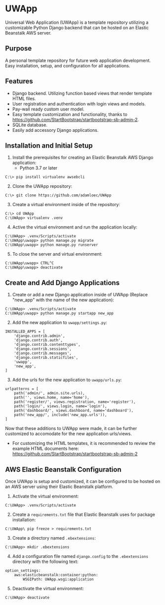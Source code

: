 # UWApp
Universal Web Application (UWApp) is a template repository utilizing a customizable Python Django backend that can be hosted on an Elastic Beanstalk AWS server.

## Purpose
A personal template repository for future web application development. Easy installation, setup, and configuration for all applications.

## Features
- Django backend. Utilizing function based views that render template HTML files.
- User registration and authentication with login views and models.
- Pay-wall ready custom user model.
- Easy template customization and functionality, thanks to https://github.com/StartBootstrap/startbootstrap-sb-admin-2.
- SQLite database.
- Easily add accessory Django applications.

## Installation and Initial Setup
1. Install the prerequisites for creating an Elastic Beanstalk AWS Django application:
    - Python 3.7 or later
```
C:\> pip install virtualenv awsebcli
``` 
2. Clone the UWApp repository:
```
C:\> git clone https://github.com/adamloec/UWApp
```
3. Create a virtual environment inside of the repository:
```
C:\> cd UWApp
C:\UWApp> virtualenv .venv
```
4. Active the virtual environment and run the application locally:
```
C:\UWApp> .venv/Scripts/activate
C:\UWApp\uwapp> python manage.py migrate
C:\UWApp\uwapp> python manage.py runserver
```
5. To close the server and virtual environment:
```
C:\UWApp\uwapp> CTRL^C
C:\UWApp\uwapp> deactivate
```

## Create and Add Django Applications
1. Create or add a new Django application inside of UWApp (Replace "new_app" with the name of the new application):
```
C:\UWApp> .venv/Scripts/activate
C:\UWApp\uwapp> python manage.py startapp new_app
```
2. Add the new application to `uwapp/settings.py`:
```
INSTALLED_APPS = [
    'django.contrib.admin',
    'django.contrib.auth',
    'django.contrib.contenttypes',
    'django.contrib.sessions',
    'django.contrib.messages',
    'django.contrib.staticfiles',
    'uwapp',
    'new_app',
]
```
3. Add the urls for the new application to `uwapp/urls.py`:
```
urlpatterns = [
    path('admin/', admin.site.urls),
    path('', views.home, name='home'),
    path('register/', views.registration, name='register'),
    path('login/', views.login, name='login'),
    path('dashboard/', views.dashboard, name='dashboard'),
    path('new_app/', include('new_app.urls')),
]
```

Now that these additions to UWApp were made, it can be further customized to accomodate for the new application urls/views.
- For customizing the HTML templates, it is recommended to review the example HTML documents here: https://github.com/StartBootstrap/startbootstrap-sb-admin-2

## AWS Elastic Beanstalk Configuration
Once UWApp is setup and customized, it can be configured to be hosted on an AWS server using their Elastic Beanstalk platform.
1. Activate the virtual environment:
```
C:\UWApp> .venv/Scripts/activate
```
2. Create a `requirements.txt` file that Elastic Beanstalk uses for package installation:
```
C:\UWApp\ pip freeze > requirements.txt
```
3. Create a directory named `.ebextensions`:
```
C:\UWApp> mkdir .ebextensions
```
4. Add a configuration file named `django.config` to the `.ebextensions` directory with the following text:
```
option_settings:
    aws:elasticbeanstalk:container:python:
        WSGIPath: UWApp.wsgi:application
```
5. Deactivate the virtual environment:
```
C:\UWApp> deactivate
```